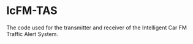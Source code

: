 IcFM-TAS
========

The code used for the transmitter and receiver of the Intelligent Car FM Traffic Alert System.
